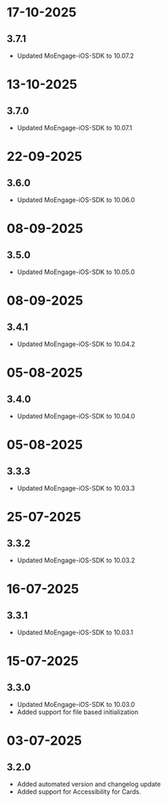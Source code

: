 # 17-10-2025

## 3.7.1

- Updated MoEngage-iOS-SDK to 10.07.2

# 13-10-2025

## 3.7.0

- Updated MoEngage-iOS-SDK to 10.07.1

# 22-09-2025

## 3.6.0

- Updated MoEngage-iOS-SDK to 10.06.0

# 08-09-2025

## 3.5.0

- Updated MoEngage-iOS-SDK to 10.05.0

# 08-09-2025

## 3.4.1

- Updated MoEngage-iOS-SDK to 10.04.2

# 05-08-2025

## 3.4.0

- Updated MoEngage-iOS-SDK to 10.04.0

# 05-08-2025

## 3.3.3

- Updated MoEngage-iOS-SDK to 10.03.3

# 25-07-2025

## 3.3.2

- Updated MoEngage-iOS-SDK to 10.03.2

# 16-07-2025

## 3.3.1

- Updated MoEngage-iOS-SDK to 10.03.1

# 15-07-2025

## 3.3.0

- Updated MoEngage-iOS-SDK to 10.03.0
- Added support for file based initialization

# 03-07-2025

## 3.2.0

- Added automated version and changelog update
- Added support for Accessibility for Cards.
